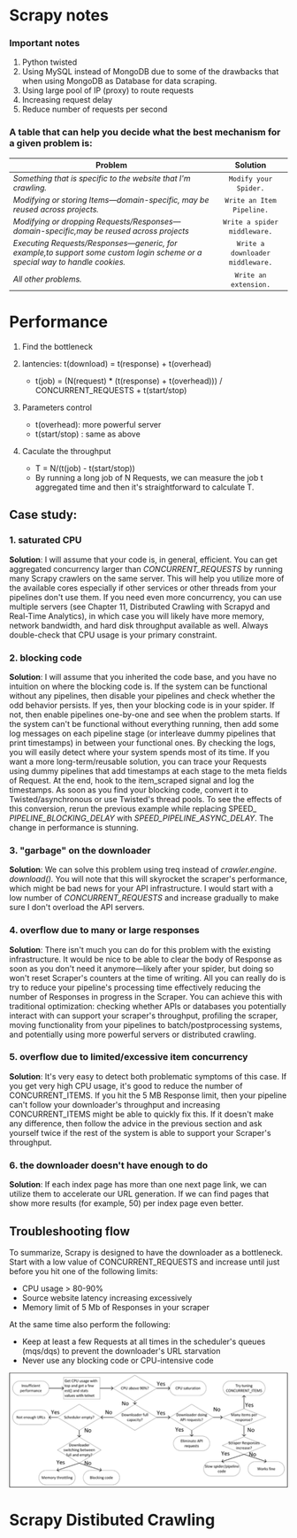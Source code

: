 # Scrapy notes


### Important notes
1. Python twisted
2. Using MySQL instead of MongoDB due to some of the drawbacks that when using MongoDB as Database for data scraping.
3. Using large pool of IP (proxy) to route requests
4. Increasing request delay
5. Reduce number of requests per second


### A table that can help you decide what the best mechanism for a given problem is:

| **Problem**        | **Solution**           |
| ------------- |:-------------:|
| *Something that is specific to the website that I'm crawling.*   | `Modify your Spider.` |
| *Modifying or storing Items—domain-specific, may be reused across projects.*     | `Write an Item Pipeline.`      |  
| *Modifying or dropping Requests/Responses—domain-specific,may be reused across projects* | `Write a spider middleware.`|
| *Executing Requests/Responses—generic, for example,to support some custom login scheme or a special way to handle cookies.* | `Write a downloader middleware.`|
| *All other problems.* | `Write an extension.`|


# Performance
1. Find the bottleneck
2. lantencies: t(download) = t(response) + t(overhead) 
    - t(job) = (N(request) * (t(response) + t(overhead))) / CONCURRENT_REQUESTS + t(start/stop)
3. Parameters control
    - t(overhead): more powerful server
    - t(start/stop) : same as above

4. Caculate the throughput 
    - T = N/(t(job) - t(start/stop))
    - By running a long job of N Requests, we can measure the job t aggregated time and then it's straightforward to calculate T.


## Case study:
### 1. saturated CPU
**Solution**: I will assume that your code is, in general, efficient. You can get
aggregated concurrency larger than *CONCURRENT_REQUESTS* by running many Scrapy
crawlers on the same server. This will help you utilize more of the available cores
especially if other services or other threads from your pipelines don't use them.
If you need even more concurrency, you can use multiple servers (see Chapter 11,
Distributed Crawling with Scrapyd and Real-Time Analytics), in which case you will
likely have more memory, network bandwidth, and hard disk throughput available
as well. Always double-check that CPU usage is your primary constraint.

### 2. blocking code
**Solution**: I will assume that you inherited the code base, and you have no intuition
on where the blocking code is. If the system can be functional without any pipelines,
then disable your pipelines and check whether the odd behavior persists. If yes, then
your blocking code is in your spider. If not, then enable pipelines one-by-one and
see when the problem starts. If the system can't be functional without everything
running, then add some log messages on each pipeline stage (or interleave dummy
pipelines that print timestamps) in between your functional ones. By checking the
logs, you will easily detect where your system spends most of its time. If you want
a more long-term/reusable solution, you can trace your Requests using dummy
pipelines that add timestamps at each stage to the meta fields of Request. At the end,
hook to the item_scraped signal and log the timestamps. As soon as you find your
blocking code, convert it to Twisted/asynchronous or use Twisted's thread pools. To
see the effects of this conversion, rerun the previous example while replacing SPEED_
*PIPELINE_BLOCKING_DELAY* with *SPEED_PIPELINE_ASYNC_DELAY*. The change in
performance is stunning.

### 3. "garbage" on the downloader
**Solution**: We can solve this problem using treq instead of *crawler.engine.
download().* You will note that this will skyrocket the scraper's performance, which
might be bad news for your API infrastructure. I would start with a low number
of *CONCURRENT_REQUESTS* and increase gradually to make sure I don't overload the
API servers.

### 4. overflow due to many or large responses
**Solution**: There isn't much you can do for this problem with the existing infrastructure.
It would be nice to be able to clear the body of Response as soon as you don't need it
anymore—likely after your spider, but doing so won't reset Scraper's counters at the
time of writing. All you can really do is try to reduce your pipeline's processing time
effectively reducing the number of Responses in progress in the Scraper. You can
achieve this with traditional optimization: checking whether APIs or databases you
potentially interact with can support your scraper's throughput, profiling the scraper,
moving functionality from your pipelines to batch/postprocessing systems, and
potentially using more powerful servers or distributed crawling.

### 5. overflow due to limited/excessive item concurrency
**Solution**: It's very easy to detect both problematic symptoms of this case. If you
get very high CPU usage, it's good to reduce the number of CONCURRENT_ITEMS. If
you hit the 5 MB Response limit, then your pipeline can't follow your downloader's
throughput and increasing CONCURRENT_ITEMS might be able to quickly fix this. If it
doesn't make any difference, then follow the advice in the previous section and ask
yourself twice if the rest of the system is able to support your Scraper's throughput.

### 6. the downloader doesn't have enough to do
**Solution**: If each index page has more than one next page link, we can utilize them
to accelerate our URL generation. If we can find pages that show more results (for
example, 50) per index page even better. 

## Troubleshooting flow
To summarize, Scrapy is designed to have the downloader as a bottleneck. Start with
a low value of CONCURRENT_REQUESTS and increase until just before you hit one of
the following limits:
- CPU usage > 80-90%
-  Source website latency increasing excessively
- Memory limit of 5 Mb of Responses in your scraper

At the same time also perform the following:
- Keep at least a few Requests at all times in the scheduler's queues (mqs/dqs)
to prevent the downloader's URL starvation
- Never use any blocking code or CPU-intensive code

![Troubleshooting Scrapy's performance problems](https://github.com/MagicMike90/Notes/blob/master/Python/Troubleshooting%20Scrapy's%20performance%20problems.png?raw=true)


# Scrapy Distibuted Crawling